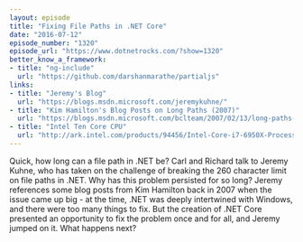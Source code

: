 ```yaml
---
layout: episode
title: "Fixing File Paths in .NET Core"
date: "2016-07-12"
episode_number: "1320"
episode_url: "https://www.dotnetrocks.com/?show=1320"
better_know_a_framework:
- title: "ng-include"
  url: "https://github.com/darshanmarathe/partialjs"
links:
- title: "Jeremy's Blog"
  url: "https://blogs.msdn.microsoft.com/jeremykuhne/"
- title: "Kim Hamilton's Blog Posts on Long Paths (2007)"
  url: "https://blogs.msdn.microsoft.com/bclteam/2007/02/13/long-paths-in-net-part-1-of-3-kim-hamilton/"
- title: "Intel Ten Core CPU"
  url: "http://ark.intel.com/products/94456/Intel-Core-i7-6950X-Processor-Extreme-Edition-25M-Cache-up-to-3_50-GHz"
---
```


Quick, how long can a file path in .NET be? Carl and Richard talk to Jeremy Kuhne, who has taken on the challenge of breaking the 260 character limit on file paths in .NET. Why has this problem persisted for so long? Jeremy references some blog posts from Kim Hamilton back in 2007 when the issue came up big - at the time, .NET was deeply intertwined with Windows, and there were too many things to fix. But the creation of .NET Core presented an opportunity to fix the problem once and for all, and Jeremy jumped on it. What happens next?
